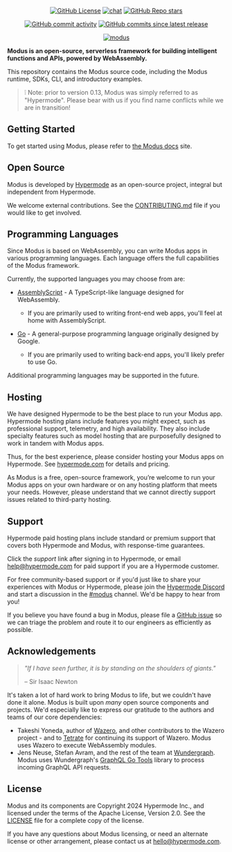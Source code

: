<!-- markdownlint-disable first-line-heading -->
<div align="center">

  [![GitHub License](https://img.shields.io/github/license/hypermodeinc/modus)](https://github.com/hypermodeinc/modus?tab=Apache-2.0-1-ov-file#readme)
  [![chat](https://img.shields.io/discord/1267579648657850441)](https://discord.gg/NJQ4bJpffF)
  [![GitHub Repo stars](https://img.shields.io/github/stars/hypermodeinc/modus)](https://github.com/hypermodeinc/modus/stargazers)

  [![GitHub commit activity](https://img.shields.io/github/commit-activity/m/hypermodeinc/modus)](https://github.com/hypermodeinc/modus/commits/main/)
  [![GitHub commits since latest release](https://img.shields.io/github/commits-since/hypermodeinc/modus/latest)](https://github.com/hypermodeinc/modus/commits/main/)
  
  [![modus](https://github.com/user-attachments/assets/a0652fa6-6836-49f6-9c8c-c007cafab000)](https://github.com/hypermodeinc/modus)

</div>

**Modus is an open-source, serverless framework for building intelligent functions and APIs, powered by WebAssembly.**

This repository contains the Modus source code, including the Modus runtime, SDKs, CLI, and introductory examples.

> ❕ Note: prior to version 0.13, Modus was simply referred to as "Hypermode". Please bear with us if you find name conflicts while we are in transition!

## Getting Started

To get started using Modus, please refer to [the Modus docs](https://docs.hypermode.com/modus) site.

## Open Source

Modus is developed by [Hypermode](https://hypermode.com/) as an open-source project, integral but independent from Hypermode.

We welcome external contributions. See the [CONTRIBUTING.md](./CONTRIBUTING.md) file if you would like to get involved.

## Programming Languages

Since Modus is based on WebAssembly, you can write Modus apps in various programming languages.
Each language offers the full capabilities of the Modus framework.

Currently, the supported languages you may choose from are:

- [AssemblyScript](https://www.assemblyscript.org/) - A TypeScript-like language designed for WebAssembly.
  - If you are primarily used to writing front-end web apps, you'll feel at home with AssemblyScript.

- [Go](https://go.dev/) - A general-purpose programming language originally designed by Google.
  - If you are primarily used to writing back-end apps, you'll likely prefer to use Go.

Additional programming languages may be supported in the future.

## Hosting

We have designed Hypermode to be the best place to run your Modus app.
Hypermode hosting plans include features you might expect, such as professional support, telemetry, and high availability.
They also include specialty features such as model hosting that are purposefully designed to work in tandem with Modus apps.

Thus, for the best experience, please consider hosting your Modus apps on Hypermode. See [hypermode.com](https://hypermode.com/) for details and pricing.

As Modus is a free, open-source framework, you’re welcome to run your Modus apps on your own hardware or on any
hosting platform that meets your needs. However, please understand that we cannot directly support issues related
to third-party hosting.

## Support

Hypermode paid hosting plans include standard or premium support that covers both Hypermode and Modus, with response-time guarantees.

Click the _support_ link after signing in to Hypermode, or email help@hypermode.com for paid support if you are a Hypermode customer.

For free community-based support or if you'd just like to share your experiences with
Modus or Hypermode, please join the [Hypermode Discord](https://discord.hypermode.com) and start a discussion in the [#modus](https://discord.com/channels/1267579648657850441/1292948253796466730) channel.
We'd be happy to hear from you!

If you believe you have found a bug in Modus, please file a [GitHub issue](https://github.com/hypermodeinc/modus/issues)
so we can triage the problem and route it to our engineers as efficiently as possible.

## Acknowledgements

> _"If I have seen further, it is by standing on the shoulders of giants."_
>  
> – Sir Isaac Newton
>

It's taken a lot of hard work to bring Modus to life, but we couldn't have done it alone. Modus is built upon _many_ open source components and projects.  We'd especially like to express our gratitude to the authors and teams of our core dependencies:

- Takeshi Yoneda, author of [Wazero](https://wazero.io/), and other contributors to the Wazero project - and to [Tetrate](https://tetrate.io/) for continuing its support of Wazero.  Modus uses Wazero to execute WebAssembly modules.
- Jens Neuse, Stefan Avram, and the rest of the team at [Wundergraph](https://wundergraph.com/).  Modus uses Wundergraph's [GraphQL Go Tools](https://github.com/wundergraph/graphql-go-tools) library to process incoming GraphQL API requests.

## License

Modus and its components are Copyright 2024 Hypermode Inc., and licensed under the terms of the Apache License, Version 2.0.
See the [LICENSE](./LICENSE) file for a complete copy of the license.

If you have any questions about Modus licensing, or need an alternate license or other arrangement, please contact us at hello@hypermode.com.
